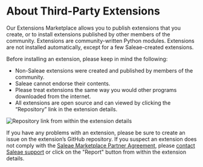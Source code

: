 # About Third-Party Extensions

Our Extensions Marketplace allows you to publish extensions that you create, or to install extensions published by other members of the community. Extensions are community-written Python modules. Extensions are not installed automatically, except for a few Saleae-created extensions.&#x20;

Before installing an extension, please keep in mind the following:

* Non-Saleae extensions were created and published by members of the community.
* Saleae cannot endorse their contents.
* Please treat extensions the same way you would other programs downloaded from the internet.
* All extensions are open source and can viewed by clicking the “Repository” link in the extension details.

![Repository link from within the extension details](<../../../../.gitbook/assets/Screen Shot 2020-08-28 at 5.12.28 PM.png>)

If you have any problems with an extension, please be sure to create an issue on the extension’s GitHub repository. If you suspect an extension does not comply with the [Saleae Marketplace Partner Agreement](https://downloads.saleae.com/Saleae+Marketplace+Partner+Agreement.pdf), please [contact Saleae support](https://contact.saleae.com/hc/en-us/requests/new) or click on the "Report" button from within the extension details.

